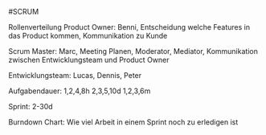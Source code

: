 #SCRUM

Rollenverteilung
Product Owner:
  Benni, Entscheidung welche Features in das Product kommen, Kommunikation zu Kunde
  
Scrum Master:
  Marc, Meeting Planen, Moderator, Mediator, Kommunikation zwischen Entwicklungsteam und Product Owner
  
Entwicklungsteam:
  Lucas, Dennis, Peter
  
  Aufgabendauer:
  1,2,4,8h
  2,3,5,10d
  1,2,3,6m
  
  Sprint: 2-30d
  
  Burndown Chart:
  Wie viel Arbeit in einem Sprint noch zu erledigen ist
